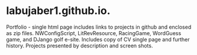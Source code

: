 # labujaber1.github.io.
Portfolio - single html page includes links to projects in github and enclosed as zip files. NWConfigScript, LitRevResource, RacingGame, WordGuess game, and DJango golf e-site. Includes copy of CV single page and further history. Projects presented by description and screen shots.
